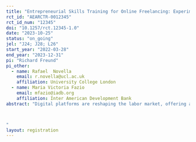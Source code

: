 ```yaml
---
title: "Entrepreneurial Skills Training for Online Freelancing: Experimental Evidence from El Salvador"
rct_id: "AEARCTR-0012345"
rct_id_num: "12345"
doi: "10.1257/rct.12345-1.0"
date: "2023-10-25"
status: "on_going"
jel: "J24; J28; L26"
start_year: "2022-03-28"
end_year: "2023-12-31"
pi: "Richard Freund"
pi_other:
  - name: Rafael  Novella
    email: r.novella@ucl.ac.uk
    affiliation: University College London
  - name: Maria Victoria Fazio
    email: mfazio@iadb.org
    affiliation: Inter American Development Bank
abstract: "Digital platforms are reshaping the labor market, offering access to global markets and new income-generating opportunities. Online freelancing, where clients contract jobs to remote workers, presents a powerful mechanism for development, bringing jobs to people all around the world (Lehdonvirta et al., 2019). Yet, most registered individuals never manage to successfully obtain work online, particularly in low- and middle-income countries (LMICs) (Hilbert and Lu, 2020). In devising policies to enhance online workers’ outcomes, a key question is whether poor results come from technical deficiencies or barriers to entry. If the former holds true, workers might require technical training. However, if the latter is the case, facilitating worker engagement with online marketplaces could be sufficient. To test this, we carry out a randomized controlled experiment in El Salvador in which the treatment group received training on the entrepreneurial skills required to engage with online marketplaces (e.g., creating a profile, preparing proposals, and interacting with clients).

"
layout: registration
---
```


